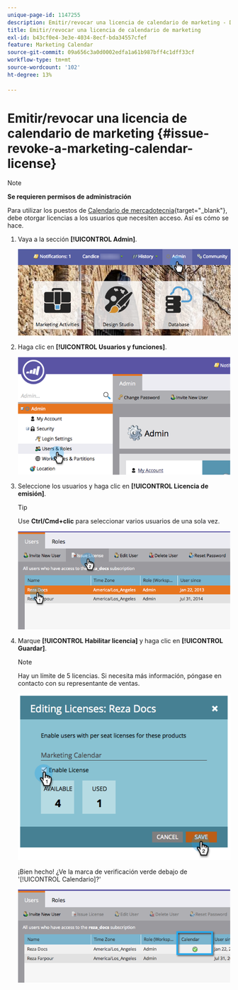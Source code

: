 ```yaml
---
unique-page-id: 1147255
description: Emitir/revocar una licencia de calendario de marketing - Documentos de Marketo - Documentación del producto
title: Emitir/revocar una licencia de calendario de marketing
exl-id: b43cf0e4-3e3e-4034-8ecf-bda34557cfef
feature: Marketing Calendar
source-git-commit: 09a656c3a0d0002edfa1a61b987bff4c1dff33cf
workflow-type: tm+mt
source-wordcount: '102'
ht-degree: 13%

---
```


# Emitir/revocar una licencia de calendario de marketing {#issue-revoke-a-marketing-calendar-license}

>[!NOTE]
>
>**Se requieren permisos de administración**

Para utilizar los puestos de [Calendario de mercadotecnia](/help/marketo/product-docs/core-marketo-concepts/marketing-calendar/understanding-the-calendar/navigating-the-marketing-calendar.md){target="_blank"}, debe otorgar licencias a los usuarios que necesiten acceso. Así es cómo se hace.

1. Vaya a la sección **[!UICONTROL Admin]**.

   ![](assets/adminhand.png)

1. Haga clic en **[!UICONTROL Usuarios y funciones]**.

   ![](assets/2.png)

1. Seleccione los usuarios y haga clic en **[!UICONTROL Licencia de emisión]**.

   >[!TIP]
   >
   >Use **Ctrl/Cmd+clic** para seleccionar varios usuarios de una sola vez.

   ![](assets/3.png)

1. Marque **[!UICONTROL Habilitar licencia]** y haga clic en **[!UICONTROL Guardar]**.

   >[!NOTE]
   >
   >Hay un límite de 5 licencias. Si necesita más información, póngase en contacto con su representante de ventas.

   ![](assets/4.png)

   ¡Bien hecho! ¿Ve la marca de verificación verde debajo de &#39;[!UICONTROL Calendario]?&#39;

   ![](assets/5.png)
